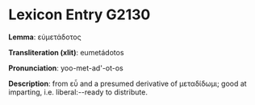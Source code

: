 # Lexicon Entry G2130

**Lemma**: εὐμετάδοτος

**Transliteration (xlit)**: eumetádotos

**Pronunciation**: yoo-met-ad'-ot-os

**Description**:
from εὖ and a presumed derivative of μεταδίδωμι; good at imparting, i.e. liberal:--ready to distribute.
